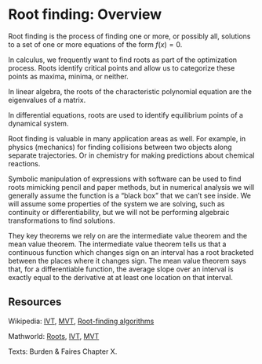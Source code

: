 # Root finding: Overview

Root finding is the process of finding one or more, or possibly all, solutions to a set of one or more equations of the form $f(x)=0$.

In calculus, we frequently want to find roots as part of the optimization process. Roots identify critical points and allow us to categorize these points as maxima, minima, or neither.

In linear algebra, the roots of the characteristic polynomial equation are the eigenvalues of a matrix.

In differential equations, roots are used to identify equilibrium points of a dynamical system.

Root finding is valuable in many application areas as well. For example, in physics (mechanics) for finding collisions between two objects along separate trajectories. Or in chemistry for making predictions about chemical reactions.

Symbolic manipulation of expressions with software can be used to find roots mimicking pencil and paper methods, but in numerical analysis we will generally assume the function is a “black box” that we can’t see inside. We will assume some properties of the system we are solving, such as continuity or differentiability, but we will not be performing algebraic transformations to find solutions.

They key theorems we rely on are the intermediate value theorem and the mean value theorem. The intermediate value theorem tells us that a continuous function which changes sign on an interval has a root bracketed between the places where it changes sign. The mean value theorem says that, for a differentiable function, the average slope over an interval is exactly equal to the derivative at at least one location on that interval.

## Resources

Wikipedia: [IVT](https://en.wikipedia.org/wiki/Intermediate_value_theorem), [MVT](https://en.wikipedia.org/wiki/Mean_value_theorem), [Root-finding algorithms](https://en.wikipedia.org/wiki/Root-finding_algorithms)

Mathworld: [Roots](https://mathworld.wolfram.com/Root.html), [IVT](https://mathworld.wolfram.com/IntermediateValueTheorem.html), [MVT](https://mathworld.wolfram.com/Mean-ValueTheorem.html)

Texts: Burden & Faires Chapter X.

